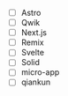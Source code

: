- [ ] Astro
- [ ] Qwik
- [ ] Next.js
- [ ] Remix
- [ ] Svelte
- [ ] Solid
- [ ] micro-app
- [ ] qiankun
